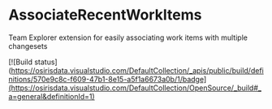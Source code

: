 # AssociateRecentWorkItems
Team Explorer extension for easily associating work items with multiple changesets

[![Build status](https://osirisdata.visualstudio.com/DefaultCollection/_apis/public/build/definitions/570e9c8c-f609-47b1-8e15-a5f1a6673a0b/1/badge](https://osirisdata.visualstudio.com/DefaultCollection/OpenSource/_build#_a=general&definitionId=1)


